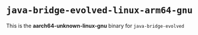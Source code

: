 # `java-bridge-evolved-linux-arm64-gnu`

This is the **aarch64-unknown-linux-gnu** binary for `java-bridge-evolved`
